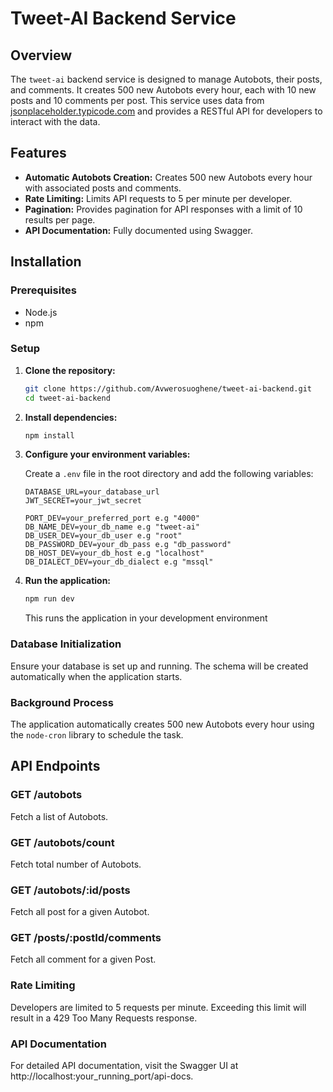 # Tweet-AI Backend Service

## Overview

The `tweet-ai` backend service is designed to manage Autobots, their posts, and comments. It creates 500 new Autobots every hour, each with 10 new posts and 10 comments per post. This service uses data from [jsonplaceholder.typicode.com](https://jsonplaceholder.typicode.com) and provides a RESTful API for developers to interact with the data.

## Features

- **Automatic Autobots Creation:** Creates 500 new Autobots every hour with associated posts and comments.
- **Rate Limiting:** Limits API requests to 5 per minute per developer.
- **Pagination:** Provides pagination for API responses with a limit of 10 results per page.
- **API Documentation:** Fully documented using Swagger.

## Installation

### Prerequisites

- Node.js
- npm

### Setup

1. **Clone the repository:**

    ```bash
    git clone https://github.com/Avwerosuoghene/tweet-ai-backend.git
    cd tweet-ai-backend
    ```

2. **Install dependencies:**

    ```bash
    npm install
    ```

3. **Configure your environment variables:**

    Create a `.env` file in the root directory and add the following variables:

    ```env
    DATABASE_URL=your_database_url
    JWT_SECRET=your_jwt_secret

    PORT_DEV=your_preferred_port e.g "4000"
    DB_NAME_DEV=your_db_name e.g "tweet-ai"
    DB_USER_DEV=your_db_user e.g "root"
    DB_PASSWORD_DEV=your_db_pass e.g "db_password"
    DB_HOST_DEV=your_db_host e.g "localhost"
    DB_DIALECT_DEV=your_db_dialect e.g "mssql"
    ```

4. **Run the application:**

    ```bash
    npm run dev 
    ```
    This runs the application in your development environment

### Database Initialization

Ensure your database is set up and running. The schema will be created automatically when the application starts.

### Background Process

The application automatically creates 500 new Autobots every hour using the `node-cron` library to schedule the task.

## API Endpoints

### GET /autobots

Fetch a list of Autobots.

### GET /autobots/count

Fetch total number of Autobots.

### GET /autobots/:id/posts

Fetch all post for a given Autobot.

### GET /posts/:postId/comments

Fetch all comment for a given Post.


### Rate Limiting

Developers are limited to 5 requests per minute. Exceeding this limit will result in a 429 Too Many Requests response.

### API Documentation

For detailed API documentation, visit the Swagger UI at http://localhost:your_running_port/api-docs.

